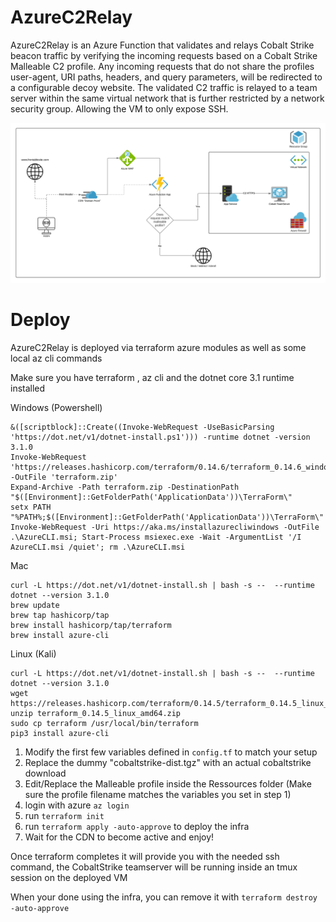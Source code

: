 # AzureC2Relay

AzureC2Relay is an Azure Function that validates and relays Cobalt Strike beacon traffic by verifying the incoming requests based on a Cobalt Strike Malleable C2 profile. Any incoming requests that do not share the profiles user-agent, URI paths, headers, and query parameters, will be redirected to a configurable decoy website. The validated C2 traffic is relayed to a team server within the same virtual network that is further restricted by a network security group. Allowing the VM to only expose SSH. 

![flow diagram](/images/AzureRelay.png)

# Deploy
AzureC2Relay is deployed via terraform azure modules as well as some local az cli commands

Make sure you have terraform , az cli and the dotnet core 3.1 runtime installed

Windows (Powershell)
```
&([scriptblock]::Create((Invoke-WebRequest -UseBasicParsing 'https://dot.net/v1/dotnet-install.ps1'))) -runtime dotnet -version 3.1.0
Invoke-WebRequest 'https://releases.hashicorp.com/terraform/0.14.6/terraform_0.14.6_windows_amd64.zip'  -OutFile 'terraform.zip'
Expand-Archive -Path terraform.zip -DestinationPath "$([Environment]::GetFolderPath('ApplicationData'))\TerraForm\"
setx PATH "%PATH%;$([Environment]::GetFolderPath('ApplicationData'))\TerraForm\"
Invoke-WebRequest -Uri https://aka.ms/installazurecliwindows -OutFile .\AzureCLI.msi; Start-Process msiexec.exe -Wait -ArgumentList '/I AzureCLI.msi /quiet'; rm .\AzureCLI.msi
```

Mac
```
curl -L https://dot.net/v1/dotnet-install.sh | bash -s --  --runtime dotnet --version 3.1.0
brew update 
brew tap hashicorp/tap
brew install hashicorp/tap/terraform
brew install azure-cli
```

Linux (Kali)
```
curl -L https://dot.net/v1/dotnet-install.sh | bash -s --  --runtime dotnet --version 3.1.0
wget https://releases.hashicorp.com/terraform/0.14.5/terraform_0.14.5_linux_amd64.zip
unzip terraform_0.14.5_linux_amd64.zip
sudo cp terraform /usr/local/bin/terraform
pip3 install azure-cli
```


1. Modify the first few variables defined in `config.tf` to match your setup
1. Replace the dummy "cobaltstrike-dist.tgz" with an actual cobaltstrike download 
2. Edit/Replace the Malleable profile inside the Ressources folder (Make sure the profile filename matches the variables you set in step 1)
2. login with azure `az login` 
3. run `terraform init`
3. run `terraform apply -auto-approve` to deploy the infra
4. Wait for the CDN to become active and enjoy!

Once terraform completes it will provide you with the needed ssh command, the CobaltStrike teamserver will be running inside an tmux session on the deployed VM

When your done using the infra, you can remove it with `terraform destroy -auto-approve`